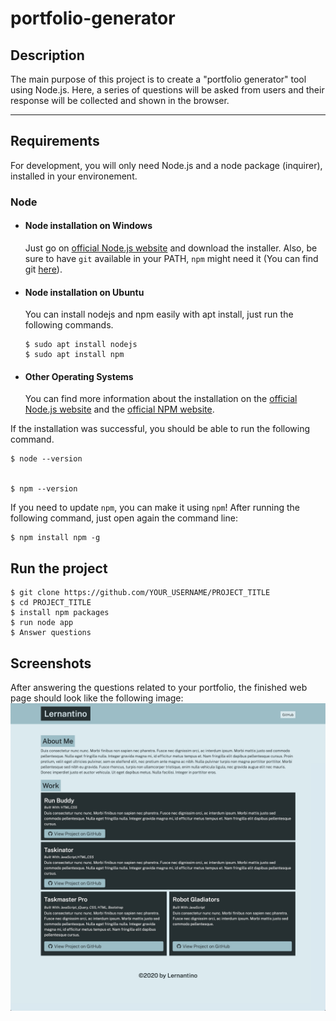 # portfolio-generator

## Description

The main purpose of this project is to create a "portfolio generator" tool using Node.js. Here, a series of questions will be asked from users and their response will be collected and shown in the browser.

---
## Requirements

For development, you will only need Node.js and a node package (inquirer), installed in your environement.

### Node
- #### Node installation on Windows

  Just go on [official Node.js website](https://nodejs.org/) and download the installer.
Also, be sure to have `git` available in your PATH, `npm` might need it (You can find git [here](https://git-scm.com/)).

- #### Node installation on Ubuntu

  You can install nodejs and npm easily with apt install, just run the following commands.

      $ sudo apt install nodejs
      $ sudo apt install npm

- #### Other Operating Systems
  You can find more information about the installation on the [official Node.js website](https://nodejs.org/) and the [official NPM website](https://npmjs.org/).

If the installation was successful, you should be able to run the following command.

    $ node --version
   

    $ npm --version
    

If you need to update `npm`, you can make it using `npm`! After running the following command, just open again the command line:

    $ npm install npm -g


## Run the project

    $ git clone https://github.com/YOUR_USERNAME/PROJECT_TITLE
    $ cd PROJECT_TITLE
    $ install npm packages
    $ run node app
    $ Answer questions

## Screenshots

After answering the questions related to your portfolio, the finished web page should look like the following image:
![alt=portfolio](./assets/images/portfolio-screen.jpg)